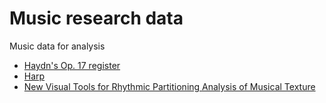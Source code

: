 # Music research data

Music data for analysis

- [Haydn's Op. 17 register](haydn-op17-register/README.md)
- [Harp](harpa/README.md)
- [New Visual Tools for Rhythmic Partitioning Analysis of Musical Texture](rp-visual-tools/README.md)